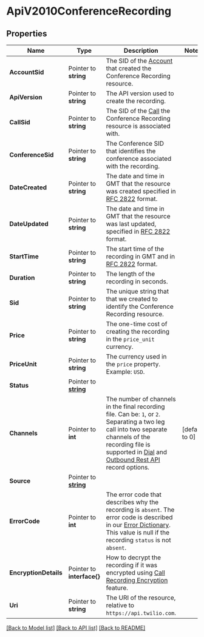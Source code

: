 # ApiV2010ConferenceRecording

## Properties

Name | Type | Description | Notes
------------ | ------------- | ------------- | -------------
**AccountSid** | Pointer to **string** | The SID of the [Account](https://www.twilio.com/docs/iam/api/account) that created the Conference Recording resource. |
**ApiVersion** | Pointer to **string** | The API version used to create the recording. |
**CallSid** | Pointer to **string** | The SID of the [Call](https://www.twilio.com/docs/voice/api/call-resource) the Conference Recording resource is associated with. |
**ConferenceSid** | Pointer to **string** | The Conference SID that identifies the conference associated with the recording. |
**DateCreated** | Pointer to **string** | The date and time in GMT that the resource was created specified in [RFC 2822](https://www.ietf.org/rfc/rfc2822.txt) format. |
**DateUpdated** | Pointer to **string** | The date and time in GMT that the resource was last updated, specified in [RFC 2822](https://www.ietf.org/rfc/rfc2822.txt) format. |
**StartTime** | Pointer to **string** | The start time of the recording in GMT and in [RFC 2822](https://www.php.net/manual/en/class.datetime.php#datetime.constants.rfc2822) format. |
**Duration** | Pointer to **string** | The length of the recording in seconds. |
**Sid** | Pointer to **string** | The unique string that that we created to identify the Conference Recording resource. |
**Price** | Pointer to **string** | The one-time cost of creating the recording in the `price_unit` currency. |
**PriceUnit** | Pointer to **string** | The currency used in the `price` property. Example: `USD`. |
**Status** | Pointer to [**string**](ConferenceRecordingEnumStatus.md) |  |
**Channels** | Pointer to **int** | The number of channels in the final recording file.  Can be: `1`, or `2`. Separating a two leg call into two separate channels of the recording file is supported in [Dial](https://www.twilio.com/docs/voice/twiml/dial#attributes-record) and [Outbound Rest API](https://www.twilio.com/docs/voice/make-calls) record options. |[default to 0]
**Source** | Pointer to [**string**](ConferenceRecordingEnumSource.md) |  |
**ErrorCode** | Pointer to **int** | The error code that describes why the recording is `absent`. The error code is described in our [Error Dictionary](https://www.twilio.com/docs/api/errors). This value is null if the recording `status` is not `absent`. |
**EncryptionDetails** | Pointer to **interface{}** | How to decrypt the recording if it was encrypted using [Call Recording Encryption](https://www.twilio.com/docs/voice/tutorials/voice-recording-encryption) feature. |
**Uri** | Pointer to **string** | The URI of the resource, relative to `https://api.twilio.com`. |

[[Back to Model list]](../README.md#documentation-for-models) [[Back to API list]](../README.md#documentation-for-api-endpoints) [[Back to README]](../README.md)



